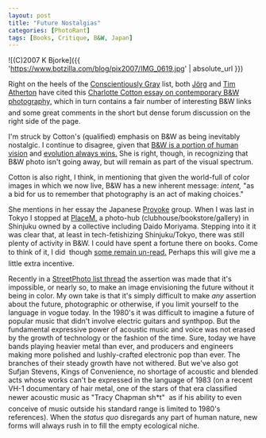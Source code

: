 ```yaml
---
layout: post
title: "Future Nostalgias"
categories: [PhotoRant]
tags: [Books, Critique, B&W, Japan]
---
```



![(C)2007 K Bjorke]({{ 'https://www.botzilla.com/blog/pix2007/IMG_0619.jpg' | absolute_url }})


Right on the heels of the <a href="https://www.botzilla.com/blog/archives/000579.html">Conscientiously Gray</a> list, both <a href="http://www.jmcolberg.com/">J&ouml;rg</a> and <a href="http://photo-muse.blogspot.com/">Tim Atherton</a> have cited this <a href="http://www.tipofthetongue.org/main.html?id=5">Charlotte Cotton essay on contemporary B&W photography,</a> which in turn contains a fair number of interesting B&W links &#151; and some great comments in the short but dense forum discussion on the right side of the page.
<!--more-->

I'm struck by Cotton's (qualified) emphasis on B&W as being inevitably nostalgic. I continue to disagree, given that <a href="{{ site.baseurl }}{% post_url 2003-09-15-Scotopic-Photo-Topic %}">B&W is a portion of human vision</a> and <a href="https://www.botzilla.com/blog/archives/000570.html">evolution always wins.</a> She is right, though, in recognizing that B&W photo isn't going away, but will remain as part of the visual spectrum.

Cotton is also right, I think, in mentioning that given the world-full of color images in which we now live, B&W has a new inherent message: <i>intent,</i> "as a bid for us to remember that photography is an act of making choices."

She mentions in her essay the Japanese <a href="http://www.steidlville.com/books/197-The-Japanese-Box.html">Provoke</a> group. When I was last in Tokyo I stopped at <a href="http://www.placem.com/">PlaceM,</a> a photo-hub (clubhouse/bookstore/gallery) in Shinjuku owned by a collective including Daido Moriyama. Stepping into it it was clear that, at least in tech-fetishizing Shinjuku/Tokyo, there was still plenty of activity in B&W.  I could have spent a fortune there on books. Come to think of it, I did &#151; though <a href="https://www.botzilla.com/blog/archives/000578.html">some remain un-read.</a> Perhaps this will give me a little extra incentive.

Recently in a <a href="http://www.johnbrownlow.com/streetphoto/viewtopic.php?t=2086&start=45">StreetPhoto list thread</a> the assertion was made that it's impossible, or nearly so, to make an image envisioning the future without it being in color. My own take is that it's simply difficult to make <i>any</i> assertion about the future, photographic or otherwise, if you limit yourself to the language in vogue today. In the 1980's it was difficult to imagine a future of popular music that didn't involve electric guitars and synthpop. But the fundamental expressive power of acoustic music and voice was not erased by the growth of technology or the fashion of the time. Sure, today we have bands playing heavier metal than ever, and producers and engineers making more polished and lushly-crafted electronic pop than ever. The branches of their steady growth have not withered. But we've also got Sufjan Stevens, Kings of Convenience, no shortage of acoustic and blended acts whose works can't be expressed in the language of 1983 (on a recent VH-1 documentary of hair metal, one of the stars of that era classified newer acoustic music as "Tracy Chapman sh*t" &#151; as if his ability to even conceive of music outside his standard range is limited to 1980's references). When the <i>status quo</i> disregards any part of human nature, new forms will always rush in to fill the empty ecological niche.
